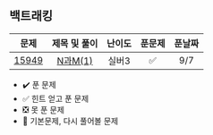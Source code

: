 ## 백트래킹


| 문제 |  제목 및 풀이 | 난이도 | 푼문제 | 푼날짜 |  
| :-----: | :-----: | :-----: | :-----: | :-----: | 
| [15949](https://www.acmicpc.net/problem/2146) | [N과M(1)](https://github.com/whdbfla6/algorithm_study/blob/main/백트래킹/15649.py) | 실버3 | ✅ |  9/7  |


- ✔️ 푼 문제 
- ✅ 힌트 얻고 푼 문제 
- ❎ 못 푼 문제 
- 🌟 기본문제, 다시 풀어볼 문제